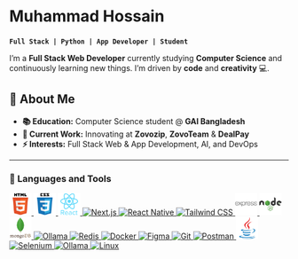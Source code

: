 

Muhammad Hossain
=========================================

**`Full Stack | Python | App Developer | Student `**

I’m a **Full Stack Web Developer** currently studying **Computer Science** and continuously learning new things. I’m driven by **code** and **creativity** 💻.  

## 🚀 About Me  
- **📚 Education:** Computer Science student @ **GAI Bangladesh**  
- **🌟 Current Work:** Innovating at **Zovozip**, **ZovoTeam** & **DealPay**  
- **⚡ Interests:** Full Stack Web & App Development, AI, and DevOps  


* * *

### [](#-languages-and-tools)🧰 Languages and Tools

<a href="https://www.w3.org/html/" target="_blank" rel="noreferrer">
  <img src="https://raw.githubusercontent.com/devicons/devicon/master/icons/html5/html5-original-wordmark.svg" alt="HTML5" width="40" height="40"/>
</a>  
<a href="https://raw.githubusercontent.com/devicons/devicon/master/icons/css3/css3-original-wordmark.svg" target="_blank" rel="noreferrer">
  <img src="https://raw.githubusercontent.com/devicons/devicon/master/icons/css3/css3-original-wordmark.svg" alt="CSS3" width="40" height="40"/>
</a>  
<a href="https://reactjs.org/" target="_blank" rel="noreferrer">
  <img src="https://raw.githubusercontent.com/devicons/devicon/master/icons/react/react-original-wordmark.svg" alt="React" width="40" height="40"/>
</a>  
<a href="https://nextjs.org/" target="_blank" rel="noreferrer">
  <img src="https://www.vectorlogo.zone/logos/nextjs/nextjs-icon.svg" alt="Next.js" width="40" height="40"/>
</a>  
<a href="https://reactnative.dev/" target="_blank" rel="noreferrer">
  <img src="https://reactnative.dev/img/header_logo.svg" alt="React Native" width="40" height="40"/>
</a>  
<a href="https://tailwindcss.com/" target="_blank" rel="noreferrer">
  <img src="https://www.vectorlogo.zone/logos/tailwindcss/tailwindcss-icon.svg" alt="Tailwind CSS" width="40" height="40"/>
</a>  
<a href="https://expressjs.com" target="_blank" rel="noreferrer">
  <img src="https://raw.githubusercontent.com/devicons/devicon/master/icons/express/express-original-wordmark.svg" alt="Express.js" width="40" height="40"/>
</a>  
<a href="https://nodejs.org" target="_blank" rel="noreferrer">
  <img src="https://raw.githubusercontent.com/devicons/devicon/master/icons/nodejs/nodejs-original-wordmark.svg" alt="Node.js" width="40" height="40"/>
</a>    
<a href="https://www.mongodb.com/" target="_blank" rel="noreferrer">
  <img src="https://raw.githubusercontent.com/devicons/devicon/master/icons/mongodb/mongodb-original-wordmark.svg" alt="MongoDB" width="40" height="40"/>
</a>  
<a href="https://mysql.com/" target="_blank" rel="noreferrer">
  <img src="https://www.vectorlogo.zone/logos/mysql/mysql-official.svg" alt="Ollama" width="40" height="40"/>
</a>  
<a href="https://redis.io/" target="_blank" rel="noreferrer">
  <img src="https://raw.githubusercontent.com/marwin1991/profile-technology-icons/refs/heads/main/icons/redis.png" alt="Redis" width="40" height="40"/>
</a>  
<a href="https://docker.com/" target="_blank" rel="noreferrer">
  <img src="https://raw.githubusercontent.com/marwin1991/profile-technology-icons/refs/heads/main/icons/docker.png" alt="Docker" width="40" height="40"/>
</a>  
<a href="https://www.figma.com/" target="_blank" rel="noreferrer">
  <img src="https://www.vectorlogo.zone/logos/figma/figma-icon.svg" alt="Figma" width="40" height="40"/>
</a>  
<a href="https://git-scm.com/" target="_blank" rel="noreferrer">
  <img src="https://www.vectorlogo.zone/logos/git-scm/git-scm-icon.svg" alt="Git" width="40" height="40"/>
</a>  
<a href="https://postman.com" target="_blank" rel="noreferrer">
  <img src="https://www.vectorlogo.zone/logos/getpostman/getpostman-icon.svg" alt="Postman" width="40" height="40"/>
</a>   
<a href="https://www.java.com" target="_blank" rel="noreferrer">
  <img src="https://raw.githubusercontent.com/devicons/devicon/master/icons/java/java-original.svg" alt="Java" width="40" height="40"/>
</a>  
<a href="https://selenium.dev" target="_blank" rel="noreferrer">
  <img src="https://raw.githubusercontent.com/detain/svg-logos/780f25886640cef088af994181646db2f6b1a3f8/svg/selenium-logo.svg" alt="Selenium" width="40" height="40"/>
</a>  
<a href="https://ollama.com/" target="_blank" rel="noreferrer">
  <img src="https://raw.githubusercontent.com/loganmarchione/homelab-svg-assets/fb60808fec18d4294aecb2d628b71551c1d7dad7/assets/ollama-white.svg" alt="Ollama" width="40" height="40"/>
</a>  
<a href="https://linux.org/" target="_blank" rel="noreferrer">
  <img src="https://raw.githubusercontent.com/marwin1991/profile-technology-icons/refs/heads/main/icons/linux.png" alt="Linux" width="40" height="40"/>
</a>  
